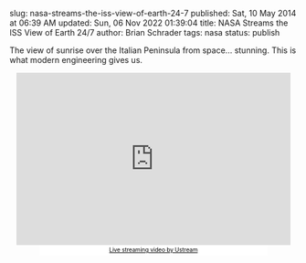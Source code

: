 slug: nasa-streams-the-iss-view-of-earth-24-7
published: Sat, 10 May 2014 at 06:39 AM
updated: Sun, 06 Nov 2022 01:39:04 
title: NASA Streams the ISS View of Earth 24/7
author: Brian Schrader
tags: nasa
status: publish

The view of sunrise over the Italian Peninsula from space... stunning. This is what modern engineering gives us. 
<center>
<iframe style="margin-left:auto; margin-right:auto;" width="480" height="302" src="http://www.ustream.tv/embed/17074538?v=3&amp;wmode=direct" scrolling="no" frameborder="0" style="border: 0px none transparent;">    </iframe><br /><a href="http://www.ustream.tv/" style="padding: 2px 0px 4px; width: 400px; background: #ffffff; display: block; color: #000000; font-weight: normal; font-size: 10px; text-decoration: underline; text-align: center;" target="_blank">Live streaming video by Ustream</a>
</center>